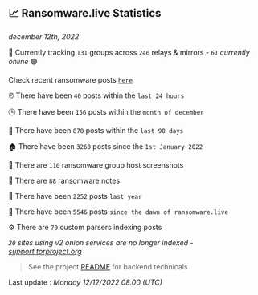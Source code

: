 
## 📈 Ransomware.live Statistics
_december 12th, 2022_

🔎 Currently tracking `131` groups across `240` relays & mirrors - _`61` currently online_ 🟢

Check recent ransomware posts [`here`](recentposts.md)


⏰ There have been `40` posts within the `last 24 hours`

🕓 There have been `156` posts within the `month of december`

📅 There have been `878` posts within the `last 90 days`

🏚 There have been `3260` posts since the `1st January 2022`

📸 There are `110` ransomware group host screenshots

📝 There are `88` ransomware notes

🚀 There have been `2252` posts `last year`

🐣 There have been `5546` posts `since the dawn of ransomware.live`

⚙️ There are `70` custom parsers indexing posts

_`20` sites using v2 onion services are no longer indexed - [support.torproject.org](https://support.torproject.org/onionservices/v2-deprecation/)_

> See the project [README](https://github.com/jmousqueton/ransomwatch#readme) for backend technicals



Last update : _Monday 12/12/2022 08.00 (UTC)_

